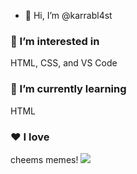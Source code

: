 - 👋 Hi, I’m @karrabl4st
### 👀 I’m interested in 
HTML, CSS, and VS Code
### 🌱 I’m currently learning 
HTML
### ❤️ I love
cheems memes!
![](https://i.imgflip.com/3nzkub.png)
<!---
karrabl4st/karrabl4st is a ✨ special ✨ repository because its `README.md` (this file) appears on your GitHub profile.
You can click the Preview link to take a look at your changes.
--->
